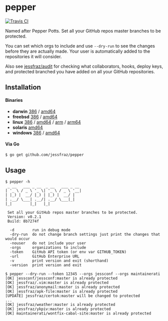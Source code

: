 # pepper

[![Travis CI](https://travis-ci.org/jessfraz/pepper.svg?branch=master)](https://travis-ci.org/jessfraz/pepper)

Named after Pepper Potts. Set all your GitHub repos master branches to be
protected.

You can set which orgs to include and use `--dry-run` to see the
changes before they are actually made. Your user is automatically added to the
repositories it will consider.

Also see [jessfraz/audit](https://github.com/jessfraz/audit) for checking what
collaborators, hooks, deploy keys, and protected branched you have added on
all your GitHub repositories.

## Installation

#### Binaries

- **darwin** [386](https://github.com/jessfraz/pepper/releases/download/v0.2.1/pepper-darwin-386) / [amd64](https://github.com/jessfraz/pepper/releases/download/v0.2.1/pepper-darwin-amd64)
- **freebsd** [386](https://github.com/jessfraz/pepper/releases/download/v0.2.1/pepper-freebsd-386) / [amd64](https://github.com/jessfraz/pepper/releases/download/v0.2.1/pepper-freebsd-amd64)
- **linux** [386](https://github.com/jessfraz/pepper/releases/download/v0.2.1/pepper-linux-386) / [amd64](https://github.com/jessfraz/pepper/releases/download/v0.2.1/pepper-linux-amd64) / [arm](https://github.com/jessfraz/pepper/releases/download/v0.2.1/pepper-linux-arm) / [arm64](https://github.com/jessfraz/pepper/releases/download/v0.2.1/pepper-linux-arm64)
- **solaris** [amd64](https://github.com/jessfraz/pepper/releases/download/v0.2.1/pepper-solaris-amd64)
- **windows** [386](https://github.com/jessfraz/pepper/releases/download/v0.2.1/pepper-windows-386) / [amd64](https://github.com/jessfraz/pepper/releases/download/v0.2.1/pepper-windows-amd64)

#### Via Go

```bash
$ go get github.com/jessfraz/pepper
```

## Usage

```console
$ pepper -h
 _ __   ___ _ __  _ __   ___ _ __
| '_ \ / _ \ '_ \| '_ \ / _ \ '__|
| |_) |  __/ |_) | |_) |  __/ |
| .__/ \___| .__/| .__/ \___|_|
|_|        |_|   |_|

 Set all your GitHub repos master branches to be protected.
 Version: v0.2.1
 Build: 8b7274f

  -d        run in debug mode
  -dry-run  do not change branch settings just print the changes that would occur
  -nouser   do not include your user
  -orgs     organizations to include
  -token    GitHub API token (or env var GITHUB_TOKEN)
  -url      GitHub Enterprise URL
  -v        print version and exit (shorthand)
  -version  print version and exit
```

```console
$ pepper --dry-run --token 12345 --orgs jessconf --orgs maintainerati
[OK] jessconf/jessconf:master is already protected
[OK] jessfraz/.vim:master is already protected
[OK] jessfraz/anonymail:master is already protected
[OK] jessfraz/apk-file:master is already protected
[UPDATE] jessfraz/certok:master will be changed to protected
...
[OK] jessfraz/weather:master is already protected
[OK] jessfraz/ykpiv:master is already protected
[OK] maintainerati/wontfix-cabal-site:master is already protected
```

